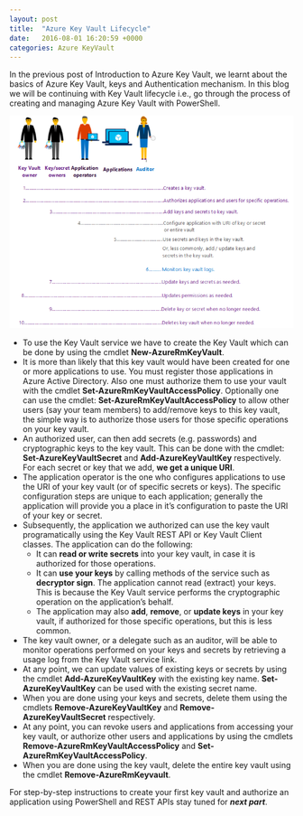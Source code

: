 ```yaml
---
layout: post
title:  "Azure Key Vault Lifecycle"
date:   2016-08-01 16:20:59 +0000
categories: Azure KeyVault
---
```


In the previous post of Introduction to Azure Key Vault, we learnt about the basics of Azure Key Vault, keys and Authentication mechanism. In this blog we will be continuing with Key Vault lifecycle i.e., go through the process of creating and managing Azure Key Vault with PowerShell.

![Azure Key-Vault Lifecycle](/assets/2016-08-01-01.png)


 - To use the Key Vault service we have to create the Key Vault which can be done by using the cmdlet **New-AzureRmKeyVault**.
 - It is more than likely that this key vault would have been created for one or more applications to use. You must register those applications in Azure Active Directory. Also one must authorize them to use your vault with the cmdlet **Set-AzureRmKeyVaultAccessPolicy**. Optionally one can use the cmdlet: **Set-AzureRmKeyVaultAccessPolicy** to allow other users (say your team members) to add/remove keys to this key vault, the simple way is to authorize those users for those specific operations on your key vault.
- An authorized user, can then add secrets (e.g. passwords) and cryptographic keys to the key vault. This can be done with the cmdlet: **Set-AzureKeyVaultSecret** and **Add-AzureKeyVaultKey** respectively. For each secret or key that we add, **we get a unique URI**.
- The application operator is the one who configures applications to use the URI of your key vault (or of specific secrets or keys). The specific configuration steps are unique to each application; generally the application will provide you a place in it’s configuration to paste the URI of your key or secret.
- Subsequently, the application we authorized can use the key vault programatically using the Key Vault REST API or Key Vault Client classes. The application can do the following:
  - It can **read or write secrets** into your key vault, in case it is authorized for those operations.
  - It can **use your keys** by calling methods of the service such as **decryptor sign**. The application cannot read (extract) your keys. This is because the Key Vault service performs the cryptographic operation on the application’s behalf.
  - The application may also **add**, **remove**, or **update keys** in your key vault, if authorized for those specific operations, but this is less common.
- The key vault owner, or a delegate such as an auditor, will be able to monitor operations performed on your keys and secrets by retrieving a usage log from the Key Vault service link.
- At any point, we can update values of existing keys or secrets by using the cmdlet **Add-AzureKeyVaultKey** with the existing key name. **Set-AzureKeyVaultKey** can be used with the existing secret name.
- When you are done using your keys and secrets, delete them using the cmdlets **Remove-AzureKeyVaultKey** and **Remove-AzureKeyVaultSecret** respectively.
- At any point, you can revoke users and applications from accessing your key vault, or authorize other users and applications by using the cmdlets **Remove-AzureRmKeyVaultAccessPolicy** and **Set-AzureRmKeyVaultAccessPolicy**.
- When you are done using the key vault, delete the entire key vault using the cmdlet **Remove-AzureRmKeyvault**.


For step-by-step instructions to create your first key vault and authorize an application using PowerShell and REST APIs stay tuned for _**next part**_.